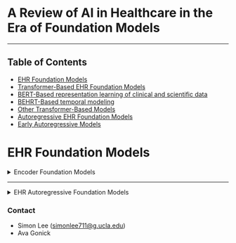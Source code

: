 # A Review of AI in Healthcare in the Era of Foundation Models
---

## Table of Contents 
* [EHR Foundation Models](#ehr-foundation-models)
* [Transformer-Based EHR Foundation Models](#transformer-based-ehr-foundation-models)
* [BERT-Based representation learning of clinical and scientific data](#bert-based-representation-learning-of-clinical-and-scientific-data)
* [BEHRT-Based temporal modeling](#behrt-based-temporal-modeling)
* [Other Transformer-Based Models](#other-transformer-based-models)
* [Autoregressive EHR Foundation Models](#autoregressive-ehr-foundation-models)
* [Early Autoregressive Models](#early-autoregressive-models)


# EHR Foundation Models

<details>
<summary> Encoder Foundation Models </summary>
  
### BERT-Based Representation Learning of Clinical and Scientific Data
| Model              | Source                                                                                     | Link |
|--------------------|--------------------------------------------------------------------------------------------|------|
| BioBERT            | *Bioinformatics*                                                                          | [BioBERT: A Pre-trained Biomedical Language Representation Model for Biomedical Text Mining](https://doi.org/10.1093/bioinformatics/btz682) |
| ClinicalBERT       | *arXiv*                                                                                   | [ClinicalBERT: Modeling Clinical Notes and Predicting Hospital Readmission](https://arxiv.org/abs/1904.05342) |
| BioClinicalBERT    | *arXiv*                                                                                   | [Publicly Available Clinical BERT Embeddings](https://arxiv.org/abs/1904.03323) |
| MedBERT (Version 1)| *APSIPA ASC*                                                                              | [MedBERT: A Pre-trained Language Model for Biomedical Named Entity Recognition](http://www.apsipa.org/proceedings/2022/APSIPA%202022/ThAM1-4/1570839765.pdf) |
| MedBERT (Version 2)| *NPJ Digital Medicine*                                                                    | [Med-BERT: Pretrained Contextualized Embeddings on Large-Scale Structured Electronic Health Records for Disease Prediction](https://www.nature.com/articles/s41746-021-00455-y) |
| RadBERT            | *Radiology: Artificial Intelligence*                                                      | [RadBERT: Adapting Transformer-based Language Models to Radiology](https://pubs.rsna.org/doi/full/10.1148/ryai.210258) |
| CEHR-BERT          | *Machine Learning for Health*                                                             | [CEHR-BERT: Incorporating Temporal Information from Structured EHR Data to Improve Prediction Tasks](https://proceedings.mlr.press/v158/) <br> *Note: Must look up paper on site to get PDF.* |
| BioMedRoBERTa      | *Proceedings of ACL*                                                                      | [Don’t Stop Pretraining: Adapt Language Models to Domains and Tasks](https://aclanthology.org/2020.acl-main.740/) |
| RoBERTa            | *arXiv*                                                                                   | [RoBERTa: A Robustly Optimized BERT Pretraining Approach](https://arxiv.org/abs/1907.11692) |
| PubMedBERT         | *ACM Transactions on Computing for Healthcare*                                            | [Domain-Specific Language Model Pretraining for Biomedical Natural Language Processing](https://dl.acm.org/doi/10.1145/3458754) |
| SciBERT            | *arXiv*                                                                                   | [A Pretrained Language Model for Scientific Text](https://arxiv.org/abs/1903.10676) |

### BEHRT-Based temporal modeling
| Model              | Source                                                                                     | Link |
|--------------------|--------------------------------------------------------------------------------------------|------|
| BEHRT              | *Scientific reports*                                                                       | [BEHRT: Transformer for Electronic Health Records](https://www.nature.com/articles/s41598-020-62922-y) |
|CORE-BEHRT          | *arXiv*                                                                                    | [CORE-BEHRT A Carefully Optimized and Rigorously Evaluated BEHRT](https://arxiv.org/html/2404.15201v2) |
|Multimodal BEHRT    | *medRxiv*                                                                                  | [Multimodal BEHRT: Transformers for Multimodal Electronic Health Records to predict breast cancer prognosis](https://www.medrxiv.org/content/10.1101/2024.09.18.24312984v1) |
| Hi-BEHRT           | *IEEE journal of biomedical and health informatics*                                        | [Hi-BEHRT: Hierarchical Transformer-Based Model for Accurate Prediction of Clinical Events Using Multimodal Longitudinal Electronic Health Records](https://pubmed.ncbi.nlm.nih.gov/36427286/)|
| Targeted BEHRT     | *IEEE Transactions on Neural Networks and Learning Systems*                                | [Targeted-BEHRT: Deep Learning for Observational Causal Inference on Longitudinal Electronic Health Records](https://pubmed.ncbi.nlm.nih.gov/35737602/) |
| ExBEHRT            | *International Workshop on Trustworthy Machine Learning for Healthcare*                   | [ExBEHRT: Extended Transformer for Electronic Health Records to Predict Disease Subtypes & Progressions](https://arxiv.org/abs/2303.12364) |
| MEME               | *arXiv*                                                                                    | [Multimodal Clinical Pseudo-notes for Emergency Department Prediction Tasks using Multiple Embedding Model for EHR (MEME)](https://arxiv.org/html/2402.00160v1)

### Other Transformer-Based Models
| Model              | Source                                                                                     | Link |
|--------------------|--------------------------------------------------------------------------------------------|------|
| MiME               | *Advances in neural information processing systems*                                        | [MiME: Multilevel Medical Embedding of Electronic Health Records for Predictive Healthcare](https://papers.nips.cc/paper_files/paper/2018/hash/934b535800b1cba8f96a5d72f72f1611-Abstract.html)| 
| BioMegatron        | *Proceedings of the 2020 Conference on Empirical Methods in Natural Language Processing (EMNLP)* | [BioMegatron: Larger Biomedical Domain Language Model](https://aclanthology.org/2020.emnlp-main.379/)

</details>

---

<details>
<summary> EHR Autoregressive Foundation Models </summary>

# Autoregressive EHR Foundation Models
### Early Autoregressive Models
| Model              | Source                                                                                     | Link |
|--------------------|--------------------------------------------------------------------------------------------|------|
| Doctor AI          | *Machine learning for healthcare conference*                                               | [Doctor AI: Predicting Clinical Events via Recurrent Neural Networks](https://pubmed.ncbi.nlm.nih.gov/28286600/) |

</details>

### Contact

- Simon Lee (simonlee711@g.ucla.edu)
- Ava Gonick


  


